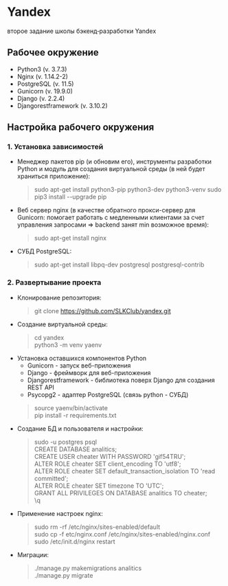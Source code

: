 # Yandex
второе задание школы бэкенд‑разработки Yandex

## Рабочее окружение
* Python3 (v. 3.7.3)
* Nginx (v. 1.14.2-2)
* PostgreSQL (v. 11.5)
* Gunicorn (v. 19.9.0)
* Django (v. 2.2.4)
* Djangorestframework (v. 3.10.2)

## Настройка рабочего окружения

### 1. Установка зависимостей
* Менеджер пакетов pip (и обновим его), инструменты разработки Python и модуль для создания виртуальной среды (в ней будет храниться приложение):
    > sudo apt-get install python3-pip python3-dev python3-venv
    > sudo pip3 install --upgrade pip
* Веб сервер nginx (в качестве обратного прокси-сервер для Gunicorn: помогает работать с медленными клиентами за счет управления запросами => backend занят min возможное время):
    > sudo apt-get install nginx
* СУБД PostgreSQL:
    > sudo apt-get install libpq-dev postgresql postgresql-contrib

### 2. Развертывание проекта
* Клонирование репозитория:
    > git clone https://github.com/SLKClub/yandex.git
* Создание виртуальной среды:
    > cd yandex  
    > python3 -m venv yaenv
* Установка оставшихся компонентов Python
    * Gunicorn - запуск веб-приложения
    * Django - фреймворк для веб-приложения
    * Djangorestframework - библиотека поверх Django для создания REST API
    * Psycopg2 - адаптер PostgreSQL (связь python - СУБД)
    > source yaenv/bin/activate  
    > pip install -r requirements.txt
* Создание БД и пользователя и настройки:
    > sudo -u postgres psql  
    > CREATE DATABASE analitics;  
    > CREATE USER cheater WITH PASSWORD 'gif54TRU';  
    > ALTER ROLE cheater SET client_encoding TO 'utf8';  
    > ALTER ROLE cheater SET default_transaction_isolation TO 'read committed';  
    > ALTER ROLE cheater SET timezone TO 'UTC';  
    > GRANT ALL PRIVILEGES ON DATABASE analitics TO cheater;  
    > \q
* Применение настроек nginx:
    > sudo rm -rf /etc/nginx/sites-enabled/default  
    > sudo cp -f etc/nginx.conf /etc/nginx/sites-enabled/nginx.conf  
    > sudo /etc/init.d/nginx restart
* Миграции:
    > ./manage.py makemigrations analitics  
    > ./manage.py migrate
